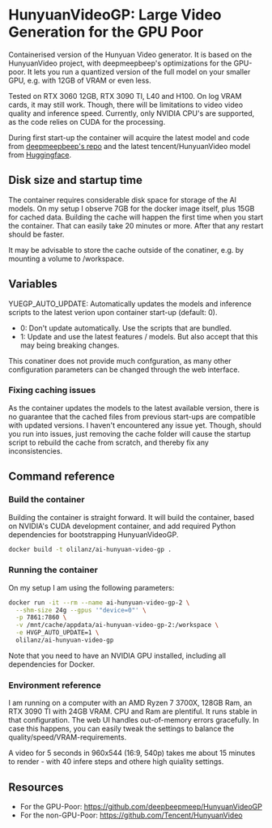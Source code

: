# HunyuanVideoGP: Large Video Generation for the GPU Poor

Containerised version of the Hunyuan Video generator. It is based on the HunyuanVideo project, with deepmeepbeep's optimizations for the GPU-poor. It lets you run a quantized version of the full model on your smaller GPU, e.g. with 12GB of VRAM or even less.

Tested on RTX 3060 12GB, RTX 3090 TI, L40 and H100. On log VRAM cards, it may still work. Though, there will be limitations to video video quality and inference speed. Currently, only NVIDIA CPU's are supported, as the code relies on CUDA for the processing. 

During first start-up the container will acquire the latest model and code from [deepmeepbeep's repo](https://github.com/deepbeepmeep/HunyuanVideoGP) and the latest tencent/HunyuanVideo model from [Huggingface](https://huggingface.co/tencent/HunyuanVideo).

## Disk size and startup time

The container requires considerable disk space for storage of the AI models. On my setup I observe 7GB for the docker image itself, plus 15GB for cached data. Building the cache will happen the first time when you start the container. That can easily take 20 minutes or more. After that any restart should be faster.

It may be advisable to store the cache outside of the conatiner, e.g. by mounting a volume to /workspace.

## Variables

YUEGP_AUTO_UPDATE: Automatically updates the models and inference scripts to the latest verion upon container start-up (default: 0).
 - 0: Don't update automatically. Use the scripts that are bundled.
 - 1: Update and use the latest features / models. But also accept that this may being breaking changes.

This conatiner does not provide much confguration, as many other configuration parameters can be changed through the web interface.

### Fixing caching issues

As the container updates the models to the latest available version, there is no guarantee that the cached files from previous start-ups are compatible with updated versions. I haven't encountered any issue yet. Though, should you run into issues, just removing the cache folder will cause the startup script to rebuild the cache from scratch, and thereby fix any inconsistencies.

## Command reference

### Build the container

Building the container is straight forward. It will build the container, based on NVIDIA's CUDA development container, and add required Python dependencies for bootstrapping HunyuanVideoGP. 

```bash
docker build -t olilanz/ai-hunyuan-video-gp .
```

### Running the container

On my setup I am using the following parameters: 

```bash
docker run -it --rm --name ai-hunyuan-video-gp-2 \
  --shm-size 24g --gpus '"device=0"' \
  -p 7861:7860 \
  -v /mnt/cache/appdata/ai-hunyuan-video-gp-2:/workspace \
  -e HVGP_AUTO_UPDATE=1 \
  olilanz/ai-hunyuan-video-gp
```
Note that you need to have an NVIDIA GPU installed, including all dependencies for Docker.

### Environment reference

I am running on a computer with an AMD Ryzen 7 3700X, 128GB Ram, an RTX 3090 TI with 24GB VRAM. CPU and Ram are plentiful. It runs stable in that configuration. The web UI handles out-of-memory errors gracefully. In case this happens, you can easily tweak the settings to balance the quality/speed/VRAM-requirements.

A video for 5 seconds in 960x544 (16:9, 540p) takes me about 15 minutes to render - with 40 infere steps and othere high quiality settings. 

## Resources
* For the GPU-Poor: https://github.com/deepbeepmeep/HunyuanVideoGP
* For the non-GPU-Poor: https://github.com/Tencent/HunyuanVideo

